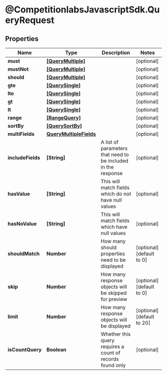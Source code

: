 # @CompetitionlabsJavascriptSdk.QueryRequest

## Properties

Name | Type | Description | Notes
------------ | ------------- | ------------- | -------------
**must** | [**[QueryMultiple]**](QueryMultiple.md) |  | [optional] 
**mustNot** | [**[QueryMultiple]**](QueryMultiple.md) |  | [optional] 
**should** | [**[QueryMultiple]**](QueryMultiple.md) |  | [optional] 
**gte** | [**[QuerySingle]**](QuerySingle.md) |  | [optional] 
**lte** | [**[QuerySingle]**](QuerySingle.md) |  | [optional] 
**gt** | [**[QuerySingle]**](QuerySingle.md) |  | [optional] 
**lt** | [**[QuerySingle]**](QuerySingle.md) |  | [optional] 
**range** | [**[RangeQuery]**](RangeQuery.md) |  | [optional] 
**sortBy** | [**[QuerySortBy]**](QuerySortBy.md) |  | [optional] 
**multiFields** | [**QueryMultipleFields**](QueryMultipleFields.md) |  | [optional] 
**includeFields** | **[String]** | A list of parameters that need to be included in the response | [optional] 
**hasValue** | **[String]** | This will match fields which do not have null values | [optional] 
**hasNoValue** | **[String]** | This will match fields which have null values | [optional] 
**shouldMatch** | **Number** | How many should properties need to be displayed | [optional] [default to 0]
**skip** | **Number** | How many response objects will be skipped for preview | [optional] [default to 0]
**limit** | **Number** | How many response objects will be displayed | [optional] [default to 20]
**isCountQuery** | **Boolean** | Whether this query requires a count of records found only | [optional] 


